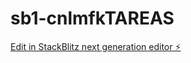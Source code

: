 # sb1-cnlmfkTAREAS

[Edit in StackBlitz next generation editor ⚡️](https://stackblitz.com/~/github.com/joseramos424/sb1-cnlmfkTAREAS)